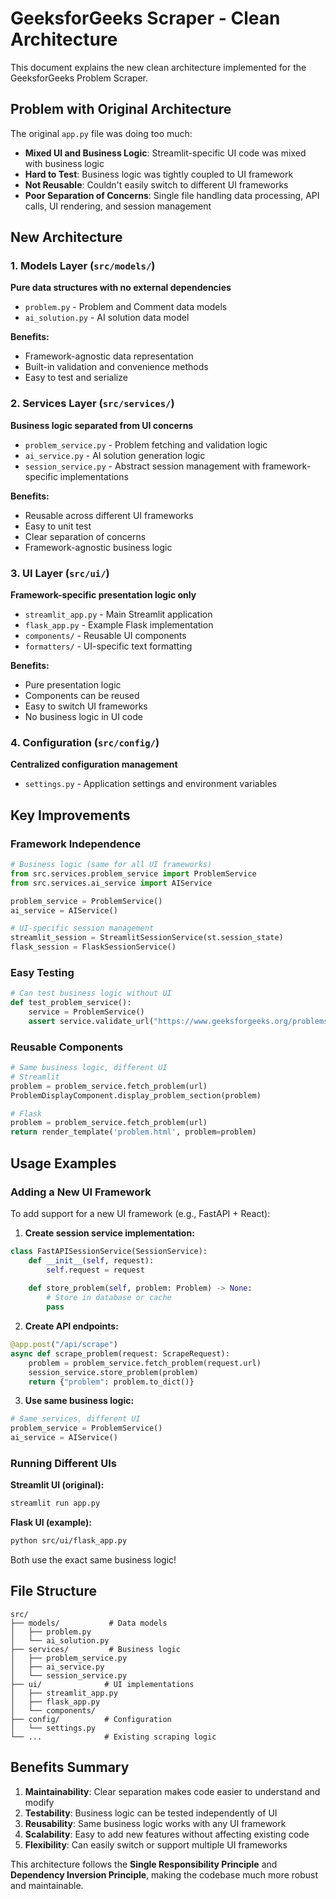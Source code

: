 # GeeksforGeeks Scraper - Clean Architecture

This document explains the new clean architecture implemented for the GeeksforGeeks Problem Scraper.

## Problem with Original Architecture

The original `app.py` file was doing too much:
- **Mixed UI and Business Logic**: Streamlit-specific UI code was mixed with business logic
- **Hard to Test**: Business logic was tightly coupled to UI framework
- **Not Reusable**: Couldn't easily switch to different UI frameworks
- **Poor Separation of Concerns**: Single file handling data processing, API calls, UI rendering, and session management

## New Architecture

### 1. Models Layer (`src/models/`)
**Pure data structures with no external dependencies**

- `problem.py` - Problem and Comment data models
- `ai_solution.py` - AI solution data model

**Benefits:**
- Framework-agnostic data representation
- Built-in validation and convenience methods
- Easy to test and serialize

### 2. Services Layer (`src/services/`)
**Business logic separated from UI concerns**

- `problem_service.py` - Problem fetching and validation logic
- `ai_service.py` - AI solution generation logic  
- `session_service.py` - Abstract session management with framework-specific implementations

**Benefits:**
- Reusable across different UI frameworks
- Easy to unit test
- Clear separation of concerns
- Framework-agnostic business logic

### 3. UI Layer (`src/ui/`)
**Framework-specific presentation logic only**

- `streamlit_app.py` - Main Streamlit application
- `flask_app.py` - Example Flask implementation
- `components/` - Reusable UI components
- `formatters/` - UI-specific text formatting

**Benefits:**
- Pure presentation logic
- Components can be reused
- Easy to switch UI frameworks
- No business logic in UI code

### 4. Configuration (`src/config/`)
**Centralized configuration management**

- `settings.py` - Application settings and environment variables

## Key Improvements

### Framework Independence
```python
# Business logic (same for all UI frameworks)
from src.services.problem_service import ProblemService
from src.services.ai_service import AIService

problem_service = ProblemService()
ai_service = AIService()

# UI-specific session management
streamlit_session = StreamlitSessionService(st.session_state)
flask_session = FlaskSessionService()
```

### Easy Testing
```python
# Can test business logic without UI
def test_problem_service():
    service = ProblemService()
    assert service.validate_url("https://www.geeksforgeeks.org/problems/test/1")
```

### Reusable Components
```python
# Same business logic, different UI
# Streamlit
problem = problem_service.fetch_problem(url)
ProblemDisplayComponent.display_problem_section(problem)

# Flask
problem = problem_service.fetch_problem(url)
return render_template('problem.html', problem=problem)
```

## Usage Examples

### Adding a New UI Framework

To add support for a new UI framework (e.g., FastAPI + React):

1. **Create session service implementation:**
```python
class FastAPISessionService(SessionService):
    def __init__(self, request):
        self.request = request
    
    def store_problem(self, problem: Problem) -> None:
        # Store in database or cache
        pass
```

2. **Create API endpoints:**
```python
@app.post("/api/scrape")
async def scrape_problem(request: ScrapeRequest):
    problem = problem_service.fetch_problem(request.url)
    session_service.store_problem(problem)
    return {"problem": problem.to_dict()}
```

3. **Use same business logic:**
```python
# Same services, different UI
problem_service = ProblemService()
ai_service = AIService()
```

### Running Different UIs

**Streamlit UI (original):**
```bash
streamlit run app.py
```

**Flask UI (example):**
```bash
python src/ui/flask_app.py
```

Both use the exact same business logic!

## File Structure
```
src/
├── models/           # Data models
│   ├── problem.py
│   └── ai_solution.py
├── services/         # Business logic
│   ├── problem_service.py
│   ├── ai_service.py
│   └── session_service.py
├── ui/              # UI implementations
│   ├── streamlit_app.py
│   ├── flask_app.py
│   └── components/
├── config/          # Configuration
│   └── settings.py
└── ...              # Existing scraping logic
```

## Benefits Summary

1. **Maintainability**: Clear separation makes code easier to understand and modify
2. **Testability**: Business logic can be tested independently of UI
3. **Reusability**: Same business logic works with any UI framework
4. **Scalability**: Easy to add new features without affecting existing code
5. **Flexibility**: Can easily switch or support multiple UI frameworks

This architecture follows the **Single Responsibility Principle** and **Dependency Inversion Principle**, making the codebase much more robust and maintainable.
